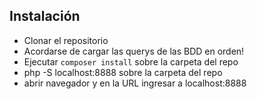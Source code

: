 ## Instalación
 - Clonar el repositorio
 - Acordarse de cargar las querys de las BDD en orden!
 - Ejecutar `composer install` sobre la carpeta del repo
 - php -S localhost:8888 sobre la carpeta del repo
 - abrir navegador y en la URL ingresar a localhost:8888
